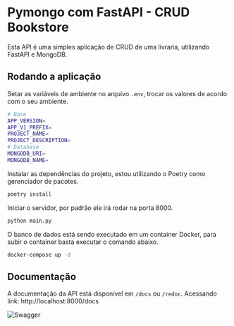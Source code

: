 # Pymongo com FastAPI - CRUD Bookstore

Esta API é uma simples aplicação de CRUD de uma livraria, utilizando FastAPI e MongoDB.

## Rodando a aplicação

Setar as variáveis de ambiente no arquivo `.env`, trocar os valores de acordo com o seu ambiente.

```bash
# Base
APP_VERSION=
APP_V1_PREFIX=
PROJECT_NAME=
PROJECT_DESCRIPTION=
# Database
MONGODB_URI=
MONGODB_NAME=
```

Instalar as dependências do projeto, estou utilizando o Poetry como gerenciador de pacotes.

```bash
poetry install
```

Iniciar o servidor, por padrão ele irá rodar na porta 8000.

```bash
python main.py
```

O banco de dados está sendo executado em um container Docker, para subir o container basta executar o comando abaixo.

```bash 
docker-compose up -d
```

## Documentação

A documentação da API está disponível em `/docs` ou `/redoc`.
Acessando link: http://localhost:8000/docs

![Swagger](https://imgur.com/tAjwTuM.png)